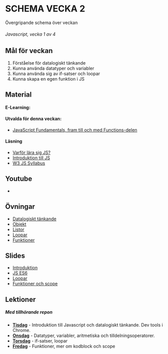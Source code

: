 # SCHEMA VECKA 2
Övergripande schema över veckan

###### Javascript, vecka 1 av 4

## Mål för veckan
1. Förståelse för datalogiskt tänkande
2. Kunna använda datatyper och variabler
3. Kunna använda sig av if-satser och loopar
4. Kunna skapa en egen funktion i JS

## Material
#### E-Learning:
#### Utvalda för denna veckan:
* [JavaScript Fundamentals, fram till och med Functions-delen](https://app.pluralsight.com/library/courses/fundamentals-javascript/table-of-contents)
#### Läsning
* [Varför lära sig JS?](https://www.simplilearn.com/reasons-to-learn-javascript-article)
* [Introduktion till JS](https://javascript.info/intro)
* [W3 JS Syllabus](https://www.w3schools.com/Js/js_syllabus.asp)

## Youtube
* 

## Övningar
* [Datalogiskt tänkande](https://github.com/Lexicon-frontend-2024-2025/exercise-computational-thinking-games)
* [Objekt](https://github.com/Lexicon-frontend-2024-2025/exercise-js-objects-bootcamp)
* [Listor](https://github.com/Lexicon-frontend-2024-2025/exercise-array-bootcamp)
* [Loopar](https://github.com/Lexicon-frontend-2024-2025/ovningar-loops-bootcamp)
* [Funktioner](https://github.com/Lexicon-frontend-2024-2025/exercise-functions-bootcamp)

## Slides
* [Introduktion](https://docs.google.com/presentation/d/13CtjmEz_yLvmpvim6IAzquIqzJ87Wpfu4pNUo0jFcSc/edit#slide=id.gf97ac877ef_0_67)
* [JS ES6](https://docs.google.com/presentation/d/1om0xpdCwdhISmljJbGc0RxFfeGwxEGqj/edit#slide=id.p25)
* [Loopar](https://docs.google.com/presentation/d/18AM0Hr9qU7h6h2r-xqYCQskKg80bwpRIAlMFlh8nEbI/edit#slide=id.g5e9f58b26c_0_45)
* [Funktioner och scope](https://docs.google.com/presentation/d/1bBD6DGxziiVO0J_IU1cDEscOhXpftZpj/edit?usp=sharing&ouid=103524613727920220599&rtpof=true&sd=true)

## Lektioner
##### Med tillhörande repon
* **[Tisdag](https://github.com/Lexicon-frontend-2024-2025/lektion-7-jan)** - Introduktion till Javascript och datalogiskt tänkande. Dev tools i Chrome.
* **[Onsdag](https://github.com/Lexicon-frontend-2024-2025/lektion-8-jan)** - Datatyper, variabler, aritmetiska och tilldelningsoperatorer.
* **[Torsdag](https://github.com/Robert-Lexicon/lektion-9-jan)** - if-satser, loopar
* **[Fredag](https://github.com/Lexicon-frontend-2024-2025/lektion-10-jan.git)** - Funktioner, mer om kodblock och scope
